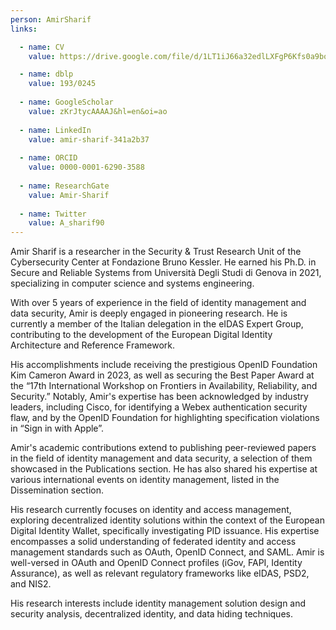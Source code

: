```yaml
---
person: AmirSharif
links:  

  - name: CV         
    value: https://drive.google.com/file/d/1LT1iJ66a32edlLXFgP6Kfs0a9bo6yQK5/view

  - name: dblp         
    value: 193/0245  
    
  - name: GoogleScholar         
    value: zKrJtycAAAAJ&hl=en&oi=ao 
        
  - name: LinkedIn         
    value: amir-sharif-341a2b37
        
  - name: ORCID         
    value: 0000-0001-6290-3588
         
  - name: ResearchGate         
    value: Amir-Sharif
         
  - name: Twitter         
    value: A_sharif90
---
```

Amir Sharif is a researcher in the Security & Trust Research Unit of the Cybersecurity Center at Fondazione Bruno Kessler. He earned his Ph.D. in Secure and Reliable Systems from Università Degli Studi di Genova in 2021, specializing in computer science and systems engineering.

With over 5 years of experience in the field of identity management and data security, Amir is deeply engaged in pioneering research. He is currently a member of the Italian delegation in the eIDAS Expert Group, contributing to the development of the European Digital Identity Architecture and Reference Framework.

His accomplishments include receiving the prestigious OpenID Foundation Kim Cameron Award in 2023, as well as securing the Best Paper Award at the “17th International Workshop on Frontiers in Availability, Reliability, and Security.” Notably, Amir's expertise has been acknowledged by industry leaders, including Cisco, for identifying a Webex authentication security flaw, and by the OpenID Foundation for highlighting specification violations in “Sign in with Apple”.

Amir's academic contributions extend to publishing peer-reviewed papers in the field of identity management and data security, a selection of them showcased in the Publications section. He has also shared his expertise at various international events on identity management, listed in the Dissemination section.

His research currently focuses on identity and access management, exploring decentralized identity solutions within the context of the European Digital Identity Wallet, specifically investigating PID issuance. His expertise encompasses a solid understanding of federated identity and access management standards such as OAuth, OpenID Connect, and SAML. Amir is well-versed in OAuth and OpenID Connect profiles (iGov, FAPI, Identity Assurance), as well as relevant regulatory frameworks like eIDAS, PSD2, and NIS2. 

His research interests include identity management solution design and security analysis, decentralized identity, and data hiding techniques.
